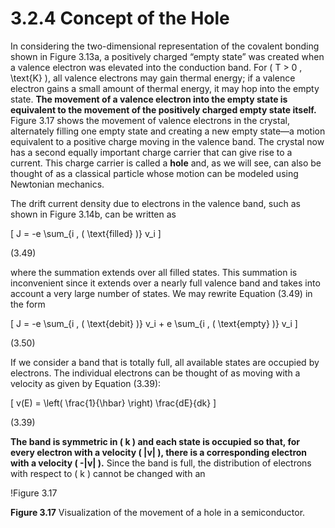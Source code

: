 # 3.2.4 Concept of the Hole

In considering the two-dimensional representation of the covalent bonding shown in Figure 3.13a, a positively charged “empty state” was created when a valence electron was elevated into the conduction band. For \( T > 0 \, \text{K} \), all valence electrons may gain thermal energy; if a valence electron gains a small amount of thermal energy, it may hop into the empty state. **The movement of a valence electron into the empty state is equivalent to the movement of the positively charged empty state itself.** Figure 3.17 shows the movement of valence electrons in the crystal, alternately filling one empty state and creating a new empty state—a motion equivalent to a positive charge moving in the valence band. The crystal now has a second equally important charge carrier that can give rise to a current. This charge carrier is called a **hole** and, as we will see, can also be thought of as a classical particle whose motion can be modeled using Newtonian mechanics.

The drift current density due to electrons in the valence band, such as shown in Figure 3.14b, can be written as

\[
J = -e \sum_{i \, ( \text{filled} )} v_i
\]

(3.49)

where the summation extends over all filled states. This summation is inconvenient since it extends over a nearly full valence band and takes into account a very large number of states. We may rewrite Equation (3.49) in the form

\[
J = -e \sum_{i \, ( \text{debit} )} v_i + e \sum_{i \, ( \text{empty} )} v_i
\]

(3.50)

If we consider a band that is totally full, all available states are occupied by electrons. The individual electrons can be thought of as moving with a velocity as given by Equation (3.39):

\[
v(E) = \left( \frac{1}{\hbar} \right) \frac{dE}{dk}
\]

(3.39)

**The band is symmetric in \( k \) and each state is occupied so that, for every electron with a velocity \( |v| \), there is a corresponding electron with a velocity \( -|v| \).** Since the band is full, the distribution of electrons with respect to \( k \) cannot be changed with an

!Figure 3.17

**Figure 3.17** Visualization of the movement of a hole in a semiconductor.